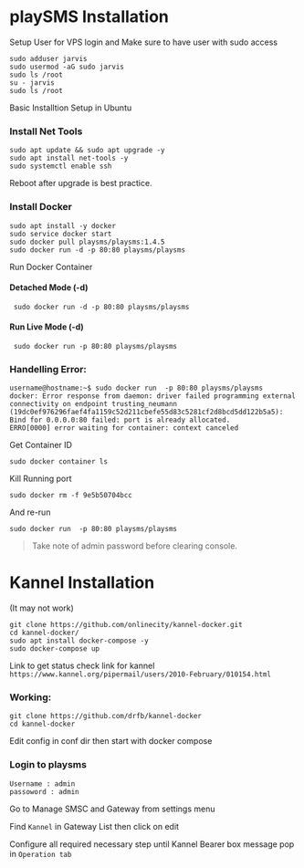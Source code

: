# playSMS Installation

Setup User for VPS login and 
Make sure to have user with sudo access
```
sudo adduser jarvis
sudo usermod -aG sudo jarvis
sudo ls /root
su - jarvis
sudo ls /root
```

Basic Installtion Setup in Ubuntu

### Install Net Tools
```
sudo apt update && sudo apt upgrade -y
sudo apt install net-tools -y
sudo systemctl enable ssh
```
Reboot after upgrade is best practice.

### Install Docker
```
sudo apt install -y docker
sudo service docker start
sudo docker pull playsms/playsms:1.4.5
sudo docker run -d -p 80:80 playsms/playsms
```

Run Docker Container

#### Detached Mode (-d)

```
 sudo docker run -d -p 80:80 playsms/playsms 
```

#### Run Live Mode (-d)

```
 sudo docker run -p 80:80 playsms/playsms 
```

### Handelling Error:

```
username@hostname:~$ sudo docker run  -p 80:80 playsms/playsms
docker: Error response from daemon: driver failed programming external connectivity on endpoint trusting_neumann (19dc0ef976296faef4fa1159c52d211cbefe55d83c5281cf2d8bcd5dd122b5a5): Bind for 0.0.0.0:80 failed: port is already allocated.
ERRO[0000] error waiting for container: context canceled
```
Get Container ID
```
sudo docker container ls
```

Kill Running port 
```
sudo docker rm -f 9e5b50704bcc
```

And re-run
```
sudo docker run  -p 80:80 playsms/playsms
```

> Take note of admin password before clearing console.


# 

# Kannel Installation

(It may not work)

```
git clone https://github.com/onlinecity/kannel-docker.git
cd kannel-docker/
sudo apt install docker-compose -y
sudo docker-compose up
```

Link to get status check link for kannel
`https://www.kannel.org/pipermail/users/2010-February/010154.html`

### Working:

```
git clone https://github.com/drfb/kannel-docker
cd kannel-docker
```

Edit config in conf dir
then start with docker compose


### Login to playsms

```
Username : admin
passoword : admin
```

Go to Manage SMSC and Gateway from settings menu

Find `Kannel` in Gateway List then click on edit

Configure all required necessary step until Kannel Bearer box message pop in `Operation tab`

